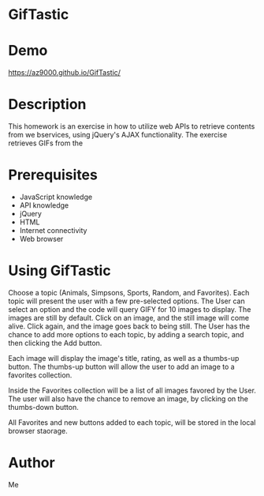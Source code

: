 # GifTastic

# Demo
https://az9000.github.io/GifTastic/

# Description
This homework is an exercise in how to utilize web APIs to retrieve contents from we bservices, using jQuery's AJAX functionality. The exercise retrieves GIFs from the 

# Prerequisites
- JavaScript knowledge
- API knowledge
- jQuery
- HTML
- Internet connectivity
- Web browser

# Using GifTastic
Choose a topic (Animals, Simpsons, Sports, Random, and Favorites). Each topic will present the user with a few pre-selected options. The User can select an option and the code will query GIFY for 10 images to display. The images are still by default. Click on an image, and the still image will come alive. Click again, and the image goes back to being still. 
The User has the chance to add more options to each topic, by adding a search topic, and then clicking the Add button. 

Each image will display the image's title, rating, as well as a thumbs-up button. The thumbs-up button will allow the user to add an image to a favorites collection.

Inside the Favorites collection will be a list of all images favored by the User. The user will also have the chance to remove an image, by clicking on the thumbs-down button.

All Favorites and new buttons added to each topic, will be stored in the local browser staorage.

# Author
Me


